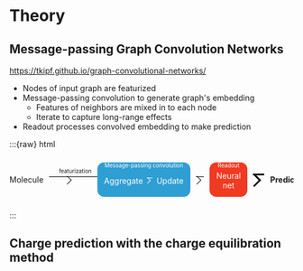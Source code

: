 # Theory



## Message-passing Graph Convolution Networks

https://tkipf.github.io/graph-convolutional-networks/

- Nodes of input graph are featurized
- Message-passing convolution to generate graph's embedding
    + Features of neighbors are mixed in to each node
    + Iterate to capture long-range effects
- Readout processes convolved embedding to make prediction

:::{raw} html

<style>
:root {
    --arrow-thickness: 1px;
    --arrow-head-size: 7px;
    --arrow-color: black;
    --arrow-label-position: 1.5em;
    --flowchart-spacing: 10px;
}
.arrow.thick {
    --arrow-thickness: 3px;
    --arrow-head-size: 10px;
}
.arrow::after {
    width: calc(1.4142 * var(--arrow-head-size));
    height: calc(1.4142 * var(--arrow-head-size));
    content: "";
    padding: 0;
    margin: 0;
    margin-left: calc(-1.5 * var(--arrow-head-size));
    vertical-align: middle;
    border: solid var(--arrow-color);
    border-width: 0 var(--arrow-thickness) var(--arrow-thickness) 0;
    display: inline-block;
    transform: rotate(-45deg);
}
.arrow::before {
    content: attr(label);
    border-bottom: var(--arrow-color) solid var(--arrow-thickness);
    height: 0;
    width: 100%;
    overflow-y: visible;
    display: inline-block;
    vertical-align: middle;
    font-size: 0.7em;
}
.arrow[label]::before {
    padding: 0 min(calc(var(--arrow-head-size) / 2 + 5px), calc(5em - var(--arrow-head-size)));
    padding-bottom: var(--arrow-label-position);
    margin-top: calc(-1 * var(--arrow-label-position));
}
.arrow {
    display: inline-block;
    min-width: calc(2 * var(--arrow-head-size));
    flex-grow: 1;
    flex-shrink: 0;
}

.flowchart {
    display: flex;
    align-items: center;
    text-align: center;
    gap: var(--flowchart-spacing);
    padding: var(--flowchart-spacing) 0;
    overflow-x: auto;
}
.flowchart em {
    font-style: normal;
    font-weight: bold;
}
.flowchart.topdown {
    flex-direction: column;
}

.module {
    --arrow-head-size: 5px;
    --flowchart-spacing: 7px;
    border-radius: 12px;
    padding: 12px;
    display: flex;
    align-items: center;
    flex-grow: 1;
    align-self: stretch;
    position: relative;
    gap: var(--flowchart-spacing);
}
.module[label] {
    padding-top: 15px;
}
.module::before {
    content: attr(label);
    font-size: 0.7em;
    position: absolute;
    top: 0;
    left: 0;
    width: 100%;
}
.module > * {
    margin-top: var(--flowchart-spacing);
    margin-bottom: var(--flowchart-spacing);
}

.module.blue {
    background: #2f9ed2;
    color: white;
    --arrow-color: white;
}
.module.orange {
    background: #f03a21;
    color: white;
    --arrow-color: white;
}
</style>
<div class="flowchart">
    <div>
    Molecule
    </div>
    <div class="arrow" label="featurization"></div>
    <div class="module blue" label="Message-passing convolution">
        <div>Aggregate</div>
        <div class="arrow"></div>
        <div>Update</div>
    </div>
    <div class="arrow"></div>
    <div class="module orange" label="Readout">Neural net</div>
    <div class="arrow thick"></div>
    <div><em>Prediction</em></div>
</div>

:::

## Charge prediction with the charge equilibration method